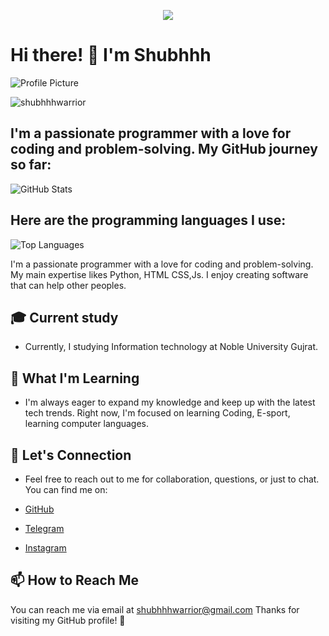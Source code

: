 <p align="center">
  <img src="https://readme-typing-svg.herokuapp.com?color=DC143C&center=true&lines=hey+there+👋🏻;it's+me+shubhhh+🥷🏻;Sharing+exciting+projects+and+scripts;Enjoy+your+stay!&width=500&height=180">
</p>

# Hi there! 👋 I'm Shubhhh
![Profile Picture](https://graph.org/file/6bc974bfde437068a320d.jpg)

<p align="left"> <img src="https://komarev.com/ghpvc/?username=shubhhhwarrior&label=Profile%20views&color=0e75b6&style=flat" alt="shubhhhwarrior" /> </p>

## I'm a passionate programmer with a love for coding and problem-solving. My GitHub journey so far:

![GitHub Stats](https://github-readme-stats.vercel.app/api?username=shubhhhwarrior&show_icons=true&theme=radical)

## Here are the programming languages I use:

![Top Languages](https://github-readme-stats.vercel.app/api/top-langs/?username=shubhhhwarrior&layout=compact)


I'm a passionate programmer with a love for coding and problem-solving. My main expertise likes Python, HTML CSS,Js. I enjoy creating software that can help other peoples.

## 🎓 Current study

- Currently, I studying Information technology at  Noble University Gujrat.

## 🌱 What I'm Learning

- I'm always eager to expand my knowledge and keep up with the latest tech trends. Right now, I'm focused on learning Coding, E-sport, learning computer languages.

## 💬 Let's Connection

- Feel free to reach out to me for collaboration, questions, or just to chat. You can find me on:

- [GitHub](https://github.com/shubhhhwarrior)
- [Telegram](https://telegram.dog/shubhhh_x3)
- [Instagram](http://instagram.com/shubhhh_x3)

## 📫 How to Reach Me

You can reach me via email at shubhhhwarrior@gmail.com
Thanks for visiting my GitHub profile! 🙂

